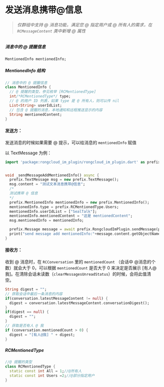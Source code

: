 # 发送消息携带@信息



> ###### 仅群组中支持 @ 消息功能，满足您 @ 指定用户或 @ 所有人的需求，在 `RCMessageContent` 类中新增 @ 属性

##### 消息中的 @ 提醒信息

```dart
MentionedInfo mentionedInfo;
```

##### MentionedInfo 结构

```dart
// 消息中的 @ 提醒信息
class MentionedInfo {
  // @ 提醒的类型，参见枚举 [RCMentionedType]
  int/*RCMentionedType*/ type;
  // @ 的用户 ID 列表，如果 type 是 @ 所有人，则可以传 nil
  List<String> userIdList; 
  // 包含 @ 提醒的消息，本地通知和远程推送显示的内容
  String mentionedContent; 
}
```



#### 发送方：

发送消息的时候如果需要 @ 提示，可以给消息的 `mentionedInfo`  赋值

以 TextMessage 为例：

```dart
import 'package:rongcloud_im_plugin/rongcloud_im_plugin.dart' as prefix ;


void _sendMessageAddMentionedInfo() async {
  prefix.TextMessage msg = new prefix.TextMessage();
  msg.content = "测试文本消息携带@信息";
  /*
  测试携带 @ 信息
  */
  prefix.MentionedInfo mentionedInfo = new prefix.MentionedInfo();
  mentionedInfo.type = prefix.RCMentionedType.Users;
  mentionedInfo.userIdList = ["SealTalk"];
  mentionedInfo.mentionedContent = "这是 mentionedContent";
  msg.mentionedInfo = mentionedInfo;

  prefix.Message message = await prefix.RongcloudImPlugin.sendMessage(prefix.RCConversationType.Private, "SealTalk", msg);
  print("send message add mentionedInfo:"+message.content.getObjectName()+" msgContent:"+message.content.encode());
}
```



#### 接收方：

收到 @ 消息时，在 `RCConversation` 里的 `mentionedCount` （会话中  @消息的个数）就会大于 0，可以根据 `mentionedCount` 是否大于 0 来决定是否展示 [有人@我]。在清除会话未读数（`clearMessagesUnreadStatus`）的时候，会将此值清空。

```dart
String digest = "";
// 获取会话中最后一条消息的内容
if(conversation.latestMessageContent != null) {
  digest = conversation.latestMessageContent.conversationDigest();
}
if(digest == null) {
  digest = "";
}
// 获取是否有人 @ 我
if (conversation.mentionedCount > 0) {
  digest = "[有人@我] " + digest;
}
```



##### RCMentionedType

```dart
//@ 提醒的类型
class RCMentionedType {
  static const int All = 1;//@所有人
  static const int Users =2;//@部分指定用户
}
```

